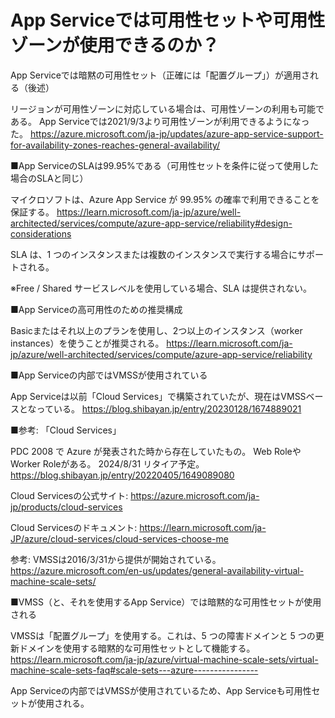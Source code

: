 # App Serviceでは可用性セットや可用性ゾーンが使用できるのか？

App Serviceでは暗黙の可用性セット（正確には「配置グループ」）が適用される（後述）

リージョンが可用性ゾーンに対応している場合は、可用性ゾーンの利用も可能である。
App Serviceでは2021/9/3より可用性ゾーンが利用できるようになった。
https://azure.microsoft.com/ja-jp/updates/azure-app-service-support-for-availability-zones-reaches-general-availability/

■App ServiceのSLAは99.95%である（可用性セットを条件に従って使用した場合のSLAと同じ）

マイクロソフトは、Azure App Service が 99.95% の確率で利用できることを保証する。
https://learn.microsoft.com/ja-jp/azure/well-architected/services/compute/azure-app-service/reliability#design-considerations

SLA は、1 つのインスタンスまたは複数のインスタンスで実行する場合にサポートされる。

※Free / Shared サービスレベルを使用している場合、SLA は提供されない。

■App Serviceの高可用性のための推奨構成

Basicまたはそれ以上のプランを使用し、2つ以上のインスタンス（worker instances）を使うことが推奨される。
https://learn.microsoft.com/ja-jp/azure/well-architected/services/compute/azure-app-service/reliability

■App Serviceの内部ではVMSSが使用されている

App Serviceは以前「Cloud Services」で構築されていたが、現在はVMSSベースとなっている。
https://blog.shibayan.jp/entry/20230128/1674889021

■参考: 「Cloud Services」

PDC 2008 で Azure が発表された時から存在していたもの。
Web RoleやWorker Roleがある。
2024/8/31 リタイア予定。
https://blog.shibayan.jp/entry/20220405/1649089080

Cloud Servicesの公式サイト:
https://azure.microsoft.com/ja-jp/products/cloud-services

Cloud Servicesのドキュメント:
https://learn.microsoft.com/ja-JP/azure/cloud-services/cloud-services-choose-me


参考: VMSSは2016/3/31から提供が開始されている。
https://azure.microsoft.com/en-us/updates/general-availability-virtual-machine-scale-sets/

■VMSS（と、それを使用するApp Service）では暗黙的な可用性セットが使用される

VMSSは「配置グループ」を使用する。これは、5 つの障害ドメインと 5 つの更新ドメインを使用する暗黙的な可用性セットとして機能する。
https://learn.microsoft.com/ja-jp/azure/virtual-machine-scale-sets/virtual-machine-scale-sets-faq#scale-sets---azure----------------

App Serviceの内部ではVMSSが使用されているため、App Serviceも可用性セットが使用される。


